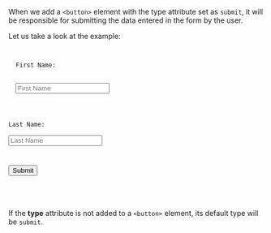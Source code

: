 When we add a `<button>` element
with the type attribute set as `submit`,
it will be responsible for submitting
the data entered in the form by the user.

Let us take a look at the example:
<codeblock language="html" type="lesson">
<code>
<form id="form">
  <label>First Name:</label>
  <br>
  <input type="text" placeholder="First Name" />
  <br>

  <label>Last Name:</label>
  <br>
  <input type="text" placeholder="Last Name" />
  <br>

  <button type="submit">Submit</button>
</form>
</code>
</codeblock>

If the **type** attribute is not added
to a `<button>` element,
its default type will be `submit`.
